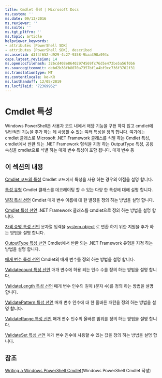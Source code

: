 ```yaml
---
title: Cmdlet 특성 | Microsoft Docs
ms.custom: ''
ms.date: 09/13/2016
ms.reviewer: ''
ms.suite: ''
ms.tgt_pltfrm: ''
ms.topic: article
helpviewer_keywords:
- attributes [PowerShell SDK]
- attributes [PowerShell SDK], described
ms.assetid: d3f4f652-d929-4c27-9358-9baa390a094c
caps.latest.revision: 14
ms.openlocfilehash: 326cd408e86402974569fc76d5e473be5a56f0b6
ms.sourcegitcommit: debd2b38fb8070a7357bf1a4bf9cc736f3702f31
ms.translationtype: MT
ms.contentlocale: ko-KR
ms.lasthandoff: 12/05/2019
ms.locfileid: "72369962"
---
```

# <a name="cmdlet-attributes"></a>Cmdlet 특성

Windows PowerShell은 사용자 코드 내에서 해당 기능을 구현 하지 않고 cmdlet에 일반적인 기능을 추가 하는 데 사용할 수 있는 여러 특성을 정의 합니다. 여기에는 cmdlet 클래스로 Microsoft .NET Framework 클래스를 식별 하는 Cmdlet 특성, cmdlet에서 반환 되는 .NET Framework 형식을 지정 하는 OutputType 특성, 공용 속성을 cmdlet으로 식별 하는 매개 변수 특성이 포함 됩니다. 매개 변수 등

## <a name="in-this-section"></a>이 섹션의 내용

[Cmdlet 코드의 특성](./attributes-in-cmdlet-code.md) Cmdlet 코드에서 특성을 사용 하는 경우의 이점을 설명 합니다.

[특성 유형](./attribute-types.md) Cmdlet 클래스를 데코레이팅 할 수 있는 다양 한 특성에 대해 설명 합니다.

[별칭 특성 선언](./alias-attribute-declaration.md) Cmdlet 매개 변수 이름에 대 한 별칭을 정의 하는 방법을 설명 합니다.

[Cmdlet 특성 선언](./cmdlet-attribute-declaration.md) .NET Framework 클래스를 cmdlet으로 정의 하는 방법을 설명 합니다.

[자격 증명 특성 선언](./credential-attribute-declaration.md) 문자열 입력을 [system.object](/dotnet/api/System.Management.Automation.PSCredential) 로 변환 하기 위한 지원을 추가 하는 방법을 설명 합니다.

[OutputType 특성 선언](./outputtype-attribute-declaration.md) Cmdlet에서 반환 되는 .NET Framework 유형을 지정 하는 방법을 설명 합니다.

[매개 변수 특성 선언](./parameter-attribute-declaration.md) Cmdlet의 매개 변수를 정의 하는 방법을 설명 합니다.

[Validatecount 특성 선언](./validatecount-attribute-declaration.md) 매개 변수에 허용 되는 인수 수를 정의 하는 방법을 설명 합니다.

[ValidateLength 특성 선언](./validatelength-attribute-declaration.md) 매개 변수 인수의 길이 (문자 수)를 정의 하는 방법을 설명 합니다.

[ValidatePattern 특성 선언](./validatepattern-attribute-declaration.md) 매개 변수 인수에 대 한 올바른 패턴을 정의 하는 방법을 설명 합니다.

[ValidateRange 특성 선언](./validaterange-attribute-declaration.md) 매개 변수 인수의 올바른 범위를 정의 하는 방법을 설명 합니다.

[ValidateSet 특성 선언](./validateset-attribute-declaration.md) 매개 변수 인수에 사용할 수 있는 값을 정의 하는 방법을 설명 합니다.

## <a name="reference"></a>참조

[Writing a Windows PowerShell Cmdlet](./writing-a-windows-powershell-cmdlet.md)(Windows PowerShell Cmdlet 작성)
